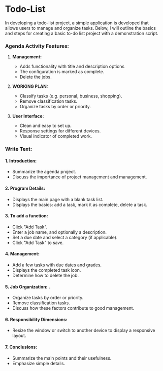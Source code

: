 # Todo-List

In developing a todo-list project, a simple application is developed that allows users to manage and organize tasks. Below, I will outline the basics and steps for creating a basic to-do list project with a demonstration script.

### Agenda Activity Features:

1. **Management:**
   - Adds functionality with title and description options.
   - The configuration is marked as complete.
   - Delete the jobs.

2. **WORKING PLAN:**
   - Classify tasks (e.g. personal, business, shopping).
   - Remove classification tasks.
   - Organize tasks by order or priority.

3. **User Interface:**
   - Clean and easy to set up.
   - Response settings for different devices.
   - Visual indicator of completed work.

### Write Text:

#### 1. Introduction:
   - Summarize the agenda project.
   - Discuss the importance of project management and management.

#### 2. Program Details:
   - Displays the main page with a blank task list.
   - Displays the basics: add a task, mark it as complete, delete a task.

#### 3. To add a function:
   - Click "Add Task".
   - Enter a job name, and optionally a description.
   - Set a due date and select a category (if applicable).
   - Click "Add Task" to save.

#### 4. Management:
   - Add a few tasks with due dates and grades.
   - Displays the completed task icon.
   - Determine how to delete the job.

#### 5. Job Organization: .
   - Organize tasks by order or priority.
   - Remove classification tasks.
   - Discuss how these factors contribute to good management.

#### 6. Responsibility Dimensions:
   - Resize the window or switch to another device to display a responsive layout.

#### 7. Conclusions:
   - Summarize the main points and their usefulness.
   - Emphasize simple details.

     
